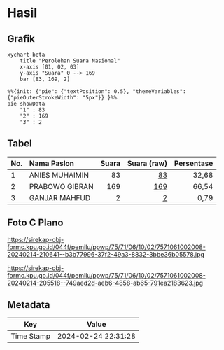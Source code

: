 # Hasil

## Grafik

```mermaid
xychart-beta
    title "Perolehan Suara Nasional"
    x-axis [01, 02, 03]
    y-axis "Suara" 0 --> 169
    bar [83, 169, 2]
```

```mermaid
%%{init: {"pie": {"textPosition": 0.5}, "themeVariables": {"pieOuterStrokeWidth": "5px"}} }%%
pie showData
    "1" : 83
    "2" : 169
    "3" : 2
```

## Tabel

| No. | Nama Paslon    | Suara | Suara (raw) | Persentase |
|:--- |:-------------- | -----:| -----------:| ----------:|
| 1   | ANIES MUHAIMIN | 83    | [83][p-1]   | 32,68      |
| 2   | PRABOWO GIBRAN | 169   | [169][p-2]  | 66,54      |
| 3   | GANJAR MAHFUD  | 2     | [2][p-3]    | 0,79       |


[p-1]: https://github.com/gigit-pemilu/pemilu-2024/blob/main/pilpres/hitung-suara/sub/75-gorontalo/sub/71-kota-gorontalo/sub/06-kota-tengah/sub/1002-dulalowo/sub/008-tps/sub/paslon-1.txt
[p-2]: https://github.com/gigit-pemilu/pemilu-2024/blob/main/pilpres/hitung-suara/sub/75-gorontalo/sub/71-kota-gorontalo/sub/06-kota-tengah/sub/1002-dulalowo/sub/008-tps/sub/paslon-2.txt
[p-3]: https://github.com/gigit-pemilu/pemilu-2024/blob/main/pilpres/hitung-suara/sub/75-gorontalo/sub/71-kota-gorontalo/sub/06-kota-tengah/sub/1002-dulalowo/sub/008-tps/sub/paslon-3.txt

## Foto C Plano

https://sirekap-obj-formc.kpu.go.id/044f/pemilu/ppwp/75/71/06/10/02/7571061002008-20240214-210641--b3b77996-37f2-49a3-8832-3bbe36b05578.jpg

https://sirekap-obj-formc.kpu.go.id/044f/pemilu/ppwp/75/71/06/10/02/7571061002008-20240214-205518--749aed2d-aeb6-4858-ab65-791ea2183623.jpg


## Metadata

| Key        | Value               |
| ---------- | ------------------- |
| Time Stamp | 2024-02-24 22:31:28 |



